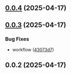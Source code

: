 ## [0.0.4](https://github.com/veaquer/veanime__nestend/compare/v0.0.3...v0.0.4) (2025-04-17)



## [0.0.3](https://github.com/veaquer/veanime__nestend/compare/v0.0.2...v0.0.3) (2025-04-17)


### Bug Fixes

* workflow ([43073d7](https://github.com/veaquer/veanime__nestend/commit/43073d7207021886dbc583b17f9f1515abf5560f))



## 0.0.2 (2025-04-17)



